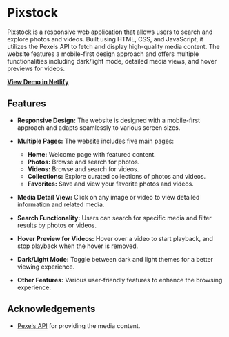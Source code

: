 # Pixstock

Pixstock is a responsive web application that allows users to search and explore photos and videos. Built using HTML, CSS, and JavaScript, it utilizes the Pexels API to fetch and display high-quality media content. The website features a mobile-first design approach and offers multiple functionalities including dark/light mode, detailed media views, and hover previews for videos.

[**View Demo in Netlify**](https://stock-media-platform.netlify.app)

## Features

- **Responsive Design:** The website is designed with a mobile-first approach and adapts seamlessly to various screen sizes.

- **Multiple Pages:** The website includes five main pages:
  - **Home:** Welcome page with featured content.
  - **Photos:** Browse and search for photos.
  - **Videos:** Browse and search for videos.
  - **Collections:** Explore curated collections of photos and videos.
  - **Favorites:** Save and view your favorite photos and videos.

- **Media Detail View:** Click on any image or video to view detailed information and related media.

- **Search Functionality:** Users can search for specific media and filter results by photos or videos.

- **Hover Preview for Videos:** Hover over a video to start playback, and stop playback when the hover is removed.

- **Dark/Light Mode:** Toggle between dark and light themes for a better viewing experience.

- **Other Features:** Various user-friendly features to enhance the browsing experience.

## Acknowledgements

- [Pexels API](https://www.pexels.com/api/) for providing the media content.
